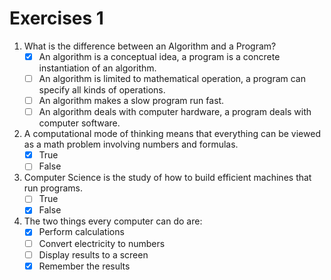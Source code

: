 # Exercises 1

1. What is the difference between an Algorithm and a Program?
	- [x] An algorithm is a conceptual idea, a program is a concrete instantiation of an algorithm.
	- [ ] An algorithm is limited to mathematical operation, a program can specify all kinds of operations.
	- [ ] An algorithm makes a slow program run fast.
	- [ ] An algorithm deals with computer hardware, a program deals with computer software.

2. A computational mode of thinking means that everything can be viewed as a math problem involving numbers and formulas.
	- [x] True
	- [ ] False

3. Computer Science is the study of how to build efficient machines that run programs.
	- [ ] True
	- [x] False

4. The two things every computer can do are:
	- [x] Perform calculations
	- [ ] Convert electricity to numbers
	- [ ] Display results to a screen
	- [x] Remember the results